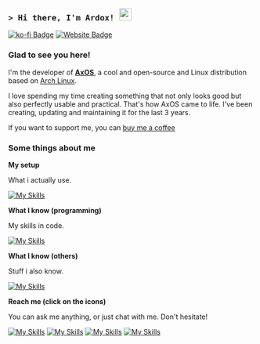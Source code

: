<!-- List Of Websites-->
[AxOS]: https://www.axos-project.com
[Instagram]: https://instagram.com/lvardox
[github]: https://github.com/levraiardox
[gmail]: mailto:ardox@axos-project.com
[ko-fi]: https://ko-fi.com/ardox
[ardox]: https://lvardox.com
[discord]: https://discord.com/users/688359929475498030

### <samp>&gt; Hi there, I'm Ardox! <img src="https://media.giphy.com/media/hvRJCLFzcasrR4ia7z/giphy.gif" width="25"> </samp>

[![ko-fi Badge](https://img.shields.io/badge/-KoFi-ff5c5a?style=flat-square&logo=kofi&logoColor=white)][ko-fi]
[![Website Badge](https://img.shields.io/badge/Website-1d2128?style=flat-square&logo=google-chrome&logoColor=white)][ardox]

### Glad to see you here! &nbsp;


I'm the developer of [**AxOS**][AxOS], a cool and open-source and Linux distribution based on [Arch Linux](https://archlinux.org).

I love spending my time creating something that not only looks good but also perfectly usable and practical. That's how AxOS came to life. I've been creating, updating and maintaining it for the last 3 years.

If you want to support me, you can <a href="https://ko-fi.com/ardox">buy me a coffee</a>

### Some things about me
**My setup**

What i actually use.

[![My Skills](https://skillicons.dev/icons?i=arch,vscode,neovim,notion)](#)


**What I know (programming)**

My skills in code.

[![My Skills](https://skillicons.dev/icons?i=arduino,bash,c,css,html,java,js,lua,md,mysql,py,react)](#)

**What I know (others)**

Stuff i also know.

[![My Skills](https://skillicons.dev/icons?i=ableton,androidstudio,atom,arch,bootstrap,codepen,debian,firebase,git,githubactions,linux,mint,nodejs,notion,npm,raspberrypi,replit,stackoverflow,svg,ubuntu,vim,vscodium,windows)](#)

**Reach me (click on the icons)**

You can ask me anything, or just chat with me. Don't hesitate!

[![My Skills](https://skillicons.dev/icons?i=instagram)][Instagram]
[![My Skills](https://skillicons.dev/icons?i=discord)][discord]
[![My Skills](https://skillicons.dev/icons?i=github)][github]
[![My Skills](https://skillicons.dev/icons?i=gmail)][gmail]


